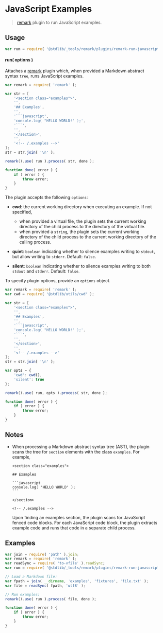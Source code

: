# JavaScript Examples

> [remark][remark] plugin to run JavaScript examples.

<section class="usage">

## Usage

```javascript
var run = require( '@stdlib/_tools/remark/plugins/remark-run-javascript-examples' );
```

#### run( options )

Attaches a [remark][remark] plugin which, when provided a Markdown abstract syntax `tree`, runs JavaScript examples.

```javascript
var remark = require( 'remark' );

var str = [
    '<section class="examples">',
    '',
    '## Examples',
    '',
    '```javascript',
    'console.log( "HELLO WORLD!" );',
    '```',
    '',
    '</section>',
    '',
    '<!-- /.examples -->'
];
str = str.join( '\n' );

remark().use( run ).process( str, done );

function done( error ) {
    if ( error ) {
        throw error;
    }
}
```

The plugin accepts the following `options`:

-   **cwd**: the current working directory when executing an example. If not specified,

    -   when provided a virtual file, the plugin sets the current working directory of the child process to the directory of the virtual file.
    -   when provided a `string`, the plugin sets the current working directory of the child process to the current working directory of the calling process.

-   **quiet**: `boolean` indicating whether to silence examples writing to `stdout`, but allow writing to `stderr`. Default: `false`.

-   **silent**: `boolean` indicating whether to silence examples writing to both `stdout` and `stderr`. Default: `false`.

To specify plugin options, provide an `options` object.

```javascript
var remark = require( 'remark' );
var cwd = require( '@stdlib/utils/cwd' );

var str = [
    '<section class="examples">',
    '',
    '## Examples',
    '',
    '```javascript',
    'console.log( "HELLO WORLD!" );',
    '```',
    '',
    '</section>',
    '',
    '<!-- /.examples -->'
];
str = str.join( '\n' );

var opts = {
    'cwd': cwd(),
    'silent': true
};

remark().use( run, opts ).process( str, done );

function done( error ) {
    if ( error ) {
        throw error;
    }
}
```

</section>

<!-- /.usage -->

<section class="notes">

## Notes

-   When processing a Markdown abstract syntax tree (AST), the plugin scans the tree for `section` elements with the class `examples`. For example,

    <!-- lint disable code-block-style -->

        <section class="examples">

        ## Examples

        ```javascript
        console.log( 'HELLO WORLD' );
        ```

        </section>

        <!-- /.examples -->

    Upon finding an examples section, the plugin scans for JavaScript fenced code blocks. For each JavaScript code block, the plugin extracts example code and runs that code in a separate child process.

</section>

<!-- /.notes -->

<section class="examples">

## Examples

<!-- eslint-disable no-sync -->

<!-- eslint no-undef: "error" -->

```javascript
var join = require( 'path' ).join;
var remark = require( 'remark' );
var readSync = require( 'to-vfile' ).readSync;
var run = require( '@stdlib/_tools/remark/plugins/remark-run-javascript-examples' );

// Load a Markdown file:
var fpath = join( __dirname, 'examples', 'fixtures', 'file.txt' );
var file = readSync( fpath, 'utf8' );

// Run examples:
remark().use( run ).process( file, done );

function done( error ) {
    if ( error ) {
        throw error;
    }
}
```

</section>

<!-- /.examples -->

<section class="links">

[remark]: https://github.com/wooorm/remark

</section>

<!-- /.links -->
